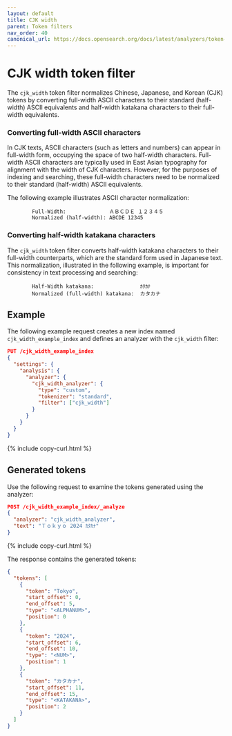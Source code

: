 ```yaml
---
layout: default
title: CJK width
parent: Token filters
nav_order: 40
canonical_url: https://docs.opensearch.org/docs/latest/analyzers/token-filters/cjk-width/
---
```


# CJK width token filter

The `cjk_width` token filter normalizes Chinese, Japanese, and Korean (CJK) tokens by converting full-width ASCII characters to their standard (half-width) ASCII equivalents and half-width katakana characters to their full-width equivalents.

### Converting full-width ASCII characters

In CJK texts, ASCII characters (such as letters and numbers) can appear in full-width form, occupying the space of two half-width characters. Full-width ASCII characters are typically used in East Asian typography for alignment with the width of CJK characters. However, for the purposes of indexing and searching, these full-width characters need to be normalized to their standard (half-width) ASCII equivalents.

The following example illustrates ASCII character normalization:

```
        Full-Width:              ＡＢＣＤＥ １２３４５
        Normalized (half-width): ABCDE 12345
```

### Converting half-width katakana characters

The `cjk_width` token filter converts half-width katakana characters to their full-width counterparts, which are the standard form used in Japanese text. This normalization, illustrated in the following example, is important for consistency in text processing and searching:


```
        Half-Width katakana:               ｶﾀｶﾅ
        Normalized (full-width) katakana:  カタカナ
```

## Example

The following example request creates a new index named `cjk_width_example_index` and defines an analyzer with the `cjk_width` filter:

```json
PUT /cjk_width_example_index
{
  "settings": {
    "analysis": {
      "analyzer": {
        "cjk_width_analyzer": {
          "type": "custom",
          "tokenizer": "standard",
          "filter": ["cjk_width"]
        }
      }
    }
  }
}
```
{% include copy-curl.html %}

## Generated tokens

Use the following request to examine the tokens generated using the analyzer:

```json
POST /cjk_width_example_index/_analyze
{
  "analyzer": "cjk_width_analyzer",
  "text": "Ｔｏｋｙｏ 2024 ｶﾀｶﾅ"
}
```
{% include copy-curl.html %}

The response contains the generated tokens:

```json
{
  "tokens": [
    {
      "token": "Tokyo",
      "start_offset": 0,
      "end_offset": 5,
      "type": "<ALPHANUM>",
      "position": 0
    },
    {
      "token": "2024",
      "start_offset": 6,
      "end_offset": 10,
      "type": "<NUM>",
      "position": 1
    },
    {
      "token": "カタカナ",
      "start_offset": 11,
      "end_offset": 15,
      "type": "<KATAKANA>",
      "position": 2
    }
  ]
}
```
